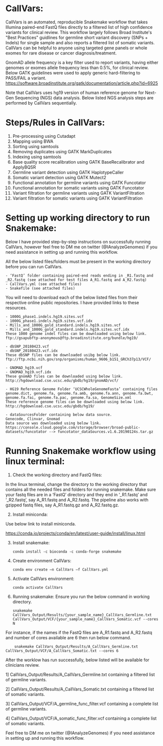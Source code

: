 # CallVars: 

CallVars is an automated, reproducible Snakemake workflow that takes Illumina paired-end FastQ files directly to a filtered list of high confidence variants for clinical review. This workflow largely follows Broad Institute's "Best Practices" guidlines for germline short variant discovery (SNPs + Indels) for single sample and also reports a filtered list of somatic variants. CallVars can be helpful to anyone using targeted gene panels or whole exomes for rare disease or cancer diagnosis/treatment.

GnomAD allele frequency is a key filter used to report variants, having either genomes or exomes allele frequency less than 0.5%, for clinical review. Below GATK guidelines were used to apply generic hard-filtering to PASS/FAIL a variant.  
https://software.broadinstitute.org/gatk/documentation/article.php?id=6925

Note that CallVars uses hg19 version of human reference genome for Next-Gen Sequencing (NGS) data analysis. Below listed NGS analysis steps are performed by CallVars sequentially. 

# Steps/Rules in CallVars:
1) Pre-processing using Cutadapt
2) Mapping using BWA
3) Sorting using samtools
4) Removing duplicates using GATK MarkDuplicates
5) Indexing using samtools
6) Base quality score recalibration using GATK BaseRecalibrator and ApplyBQSR
7) Germline variant detection using GATK HaplotypeCaller
8) Somatic variant detection using GATK Mutect2
9) Functional annotation for germline variants using GATK Funcotator
10) Functional annotation for somatic variants using GATK Funcotator
11) Variant filtration for germline variants using GATK VariantFiltration
12) Variant filtration for somatic variants using GATK VariantFiltration


# Setting up working directory to run Snakemake:
Below I have provided step-by-step instructions on successfully running CallVars, however feel free to DM me on twitter (@IAnalyzeGenomes) if you need assistance in setting up and running this workflow.

All the below listed files/folders must be present in the working directory before you can run CallVars. 

	- ‘FastQ’ folder containing paired-end reads ending in _R1.fastq and _R2.fastq (see attached for test files A_R1.fastq and A_R2.fastq)
	- CallVars.yml (see attached files)
	- Snakefile (see attached files)

You will need to download each of the below listed files from their respective online public repositories. I have provided links to these resources.

	- 1000G_phase1.indels.hg19.sites.vcf
	- 1000G_phase1.indels.hg19.sites.vcf.idx
	- Mills_and_1000G_gold_standard.indels.hg19.sites.vcf
	- Mills_and_1000G_gold_standard.indels.hg19.sites.vcf.idx
	These 1000 genome indel files can be downloaded using below link.
	ftp://gsapubftp-anonymous@ftp.broadinstitute.org/bundle/hg19/
	
	- dbSNP_20180423.vcf
	- dbSNP_20180423.vcf.idx
	These dbSNP files can be downloaded usibg below link.
	ftp://ftp.ncbi.nih.gov/snp/organisms/human_9606_b151_GRCh37p13/VCF/
	
	- GNOMAD_hg19.vcf
	- GNOMAD_hg19.vcf.idx
	These gnomAD files can be downloaded using below link.
	http://hgdownload.cse.ucsc.edu/gbdb/hg19/gnomAD/vcf/
	
	- HG19 Reference Genome Folder ‘UCSCWholeGenomeFasta’ containing files
  	genome.dict, genome.fa, genome.fa.amb, genome.fa.ann, genome.fa.bwt, genome.fa.fai, genome.fa.pac, genome.fa.sa, GenomeSize.xml
	These reference genome files can be downloaded using below link.
	http://hgdownload.cse.ucsc.edu/gbdb/hg19/
	
	- dataSourcesFolder containing below data source. 
	Genecode, Clinvar, Gnomad
	Data source was downloaded using below link.
	https://console.cloud.google.com/storage/browser/broad-public-datasets/funcotator --> funcotator_dataSources.v1.6.20190124s.tar.gz

# Running Snakemake workflow using linux terminal: 
1)	Check the working directory and FastQ files: 

In the linux terminal, change the directory to the working directory that contains all the needed files and folders for running snakemake.
Make sure your fastq files are in a ‘FastQ’ directory and they end in ‘_R1.fastq’ and ‘_R2.fastq’, say A_R1.fastq and A_R2.fastq. The pipeline also works with gzipped fastq files, say A_R1.fastq.gz and A_R2.fastq.gz.

2)	Install miniconda: 

Use below link to install miniconda.

https://conda.io/projects/conda/en/latest/user-guide/install/linux.html

3)	Install snakemake:
	
		conda install -c bioconda -c conda-forge snakemake

4)	Create environment CallVars:
	
		conda env create –n CallVars –f CallVars.yml

5)	Activate CallVars environment:

		conda activate CallVars

6)	Running snakemake: 
		Ensure you run the below command in working directory.

		snakemake CallVars_Output/Results/{your_sample_name}_CallVars_Germline.txt CallVars_Output/VCF/{your_sample_name}_CallVars_Somatic.vcf --cores N

For instance, if the names if the FastQ files are A_R1.fastq and A_R2.fastq and number of cores available are 6 then run below command.

		snakemake CallVars_Output/Results/A_CallVars_Germline.txt CallVars_Output/VCF/A_CallVars_Somatic.txt --cores 6

After the worklow has run successfully, below listed will be available for clinicians review.

1] CallVars_Output/Results/A_CallVars_Germline.txt containing a filtered list of germline variants.

2] CallVars_Output/Results/A_CallVars_Somatic.txt containing a filtered list of somatic variants.

3] CallVars_Output/VCF/A_germline_func_filter.vcf containing a complete list of germline variants.

4] CallVars_Output/VCF/A_somatic_func_filter.vcf containing a complete list of somatic variants.

Feel free to DM me on twitter (@IAnalyzeGenomes) if you need assistance in setting up and running this workflow.
